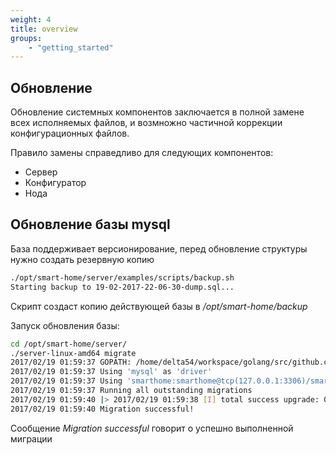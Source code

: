 ```yaml
---
weight: 4
title: overview
groups:
    - "getting_started"
---
```


<h2 id="update">Обновление</h2>

Обновление системных компонентов заключается в полной замене всех исполняемых файлов, и возмножно частичной
коррекции конфигурационных файлов.

Правило замены справедливо для следующих компонентов:

* Сервер
* Конфигуратор
* Нода

<h2 id="migrate-mysql">Обновление базы mysql</h2>

База поддерживает версионирование, перед обновление структуры нужно создать резервную копию

```bash
./opt/smart-home/server/examples/scripts/backup.sh
Starting backup to 19-02-2017-22-06-30-dump.sql...
```

Скрипт создаст копию действующей базы в */opt/smart-home/backup*

Запуск обновления базы:

```bash
cd /opt/smart-home/server/
./server-linux-amd64 migrate
2017/02/19 01:59:37 GOPATH: /home/delta54/workspace/golang/src/github.com/e154/smart-home/migrate.go 81 /home/delta54/workspace/golang
2017/02/19 01:59:37 Using 'mysql' as 'driver'
2017/02/19 01:59:37 Using 'smarthome:smarthome@tcp(127.0.0.1:3306)/smarthome_dev?charset=utf8' as 'conn'
2017/02/19 01:59:37 Running all outstanding migrations
2017/02/19 01:59:40 |> 2017/02/19 01:59:38 [I] total success upgrade: 0  migration
2017/02/19 01:59:40 Migration successful!
```

Сообщение *Migration successful* говорит о успешно выполненной миграции